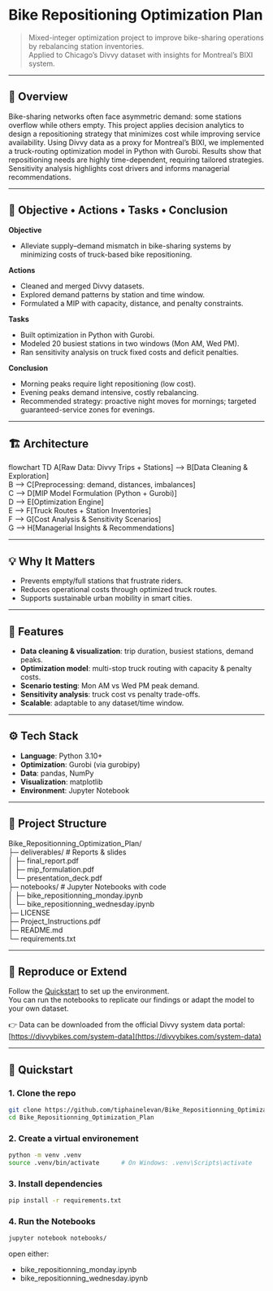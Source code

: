 # Bike Repositioning Optimization Plan

> Mixed-integer optimization project to improve bike-sharing operations by rebalancing station inventories.  
> Applied to Chicago’s Divvy dataset with insights for Montreal’s BIXI system.

---
## 📝 Overview
Bike-sharing networks often face asymmetric demand: some stations overflow while others empty. This project applies decision analytics to design a repositioning strategy that minimizes cost while improving service availability. Using Divvy data as a proxy for Montreal’s BIXI, we implemented a truck-routing optimization model in Python with Gurobi. Results show that repositioning needs are highly time-dependent, requiring tailored strategies. Sensitivity analysis highlights cost drivers and informs managerial recommendations.

---

## 🎯 Objective • Actions • Tasks • Conclusion

**Objective**  
- Alleviate supply–demand mismatch in bike-sharing systems by minimizing costs of truck-based bike repositioning.  

**Actions**  
- Cleaned and merged Divvy datasets.  
- Explored demand patterns by station and time window.  
- Formulated a MIP with capacity, distance, and penalty constraints.  

**Tasks**  
- Built optimization in Python with Gurobi.  
- Modeled 20 busiest stations in two windows (Mon AM, Wed PM).  
- Ran sensitivity analysis on truck fixed costs and deficit penalties.  

**Conclusion**  
- Morning peaks require light repositioning (low cost).  
- Evening peaks demand intensive, costly rebalancing.  
- Recommended strategy: proactive night moves for mornings; targeted guaranteed-service zones for evenings.  

---

## 🏗️ Architecture

flowchart TD
  A[Raw Data: Divvy Trips + Stations] --> B[Data Cleaning & Exploration]  
  B --> C[Preprocessing: demand, distances, imbalances]  
  C --> D[MIP Model Formulation (Python + Gurobi)]  
  D --> E[Optimization Engine]  
  E --> F[Truck Routes + Station Inventories]   
  F --> G[Cost Analysis & Sensitivity Scenarios]  
  G --> H[Managerial Insights & Recommendations]  

----
## 💡 Why It Matters
- Prevents empty/full stations that frustrate riders.  
- Reduces operational costs through optimized truck routes.  
- Supports sustainable urban mobility in smart cities.  

---

## 🔑 Features
- **Data cleaning & visualization**: trip duration, busiest stations, demand peaks.  
- **Optimization model**: multi-stop truck routing with capacity & penalty costs.  
- **Scenario testing**: Mon AM vs Wed PM peak demand.  
- **Sensitivity analysis**: truck cost vs penalty trade-offs.  
- **Scalable**: adaptable to any dataset/time window.  

---

## ⚙️ Tech Stack
- **Language**: Python 3.10+  
- **Optimization**: Gurobi (via gurobipy)  
- **Data**: pandas, NumPy  
- **Visualization**: matplotlib  
- **Environment**: Jupyter Notebook  
---

## 📂 Project Structure
Bike_Repositionning_Optimization_Plan/  
├─ deliverables/ # Reports & slides  
│ ├─ final_report.pdf  
│ ├─ mip_formulation.pdf  
│ └─ presentation_deck.pdf  
├─ notebooks/ # Jupyter Notebooks with code  
│ ├─ bike_repositionning_monday.ipynb  
│ └─ bike_repositionning_wednesday.ipynb  
├─ LICENSE  
├─ Project_Instructions.pdf  
├─ README.md  
└─ requirements.txt  

---
## 🔄 Reproduce or Extend
Follow the [Quickstart](#-quickstart) to set up the environment.  
You can run the notebooks to replicate our findings or adapt the model to your own dataset.  

👉 Data can be downloaded from the official Divvy system data portal:  
[https://divvybikes.com/system-data](https://divvybikes.com/system-data)  

---
## 🚀 Quickstart

### 1. Clone the repo
```bash
git clone https://github.com/tiphainelevan/Bike_Repositionning_Optimization_Plan.git
cd Bike_Repositionning_Optimization_Plan
```

### 2. Create a virtual environement
 ```bash
python -m venv .venv
source .venv/bin/activate      # On Windows: .venv\Scripts\activate
```

### 3. Install dependencies
``` bash
pip install -r requirements.txt
```

### 4. Run the Notebooks
```bash
jupyter notebook notebooks/
```
open either:
- bike_repositionning_monday.ipynb
- bike_repositionning_wednesday.ipynb









